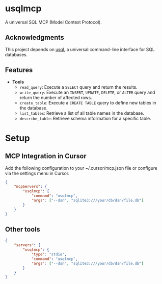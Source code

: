 # usqlmcp

A universal SQL MCP (Model Context Protocol).

## Acknowledgments

This project depends on [usql](https://github.com/xo/usql), a universal command-line interface for SQL databases.

## Features

- **Tools**
  - `read_query`: Execute a `SELECT` query and return the results.
  - `write_query`: Execute an `INSERT`, `UPDATE`, `DELETE`, or `ALTER` query and return the number of affected rows.
  - `create_table`: Execute a `CREATE TABLE` query to define new tables in the database.
  - `list_tables`: Retrieve a list of all table names in the database.
  - `describe_table`: Retrieve schema information for a specific table.

# Setup

## MCP Integration in Cursor

Add the following configuration to your ~/.cursor/mcp.json file or configure via the settings menu in Cursor.

```json
{
    "mcpServers": {
        "usqlmcp": {
            "command": "usqlmcp",
            "args": ["--dsn", "sqlite3:///your/db/dsn/file.db"]
        }
    }
}
```

## Other tools

```json
{
    "servers": {
        "usqlmcp": {
            "type": "stdio",
            "command": "usqlmcp",
            "args": ["--dsn", "sqlite3:///your/db/dsn/file.db"]
        }
    }
}
```